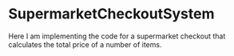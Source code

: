 # SupermarketCheckoutSystem
Here I am implementing the code for a supermarket checkout that calculates the total price of a number of items.
